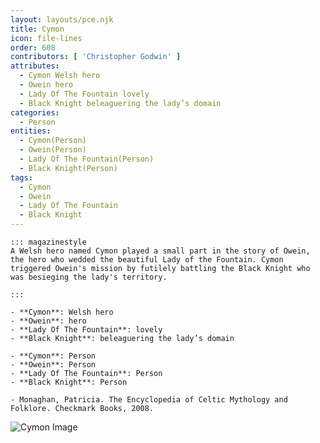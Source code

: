 ```yaml
---
layout: layouts/pce.njk
title: Cymon
icon: file-lines
order: 608
contributors: [ 'Christopher Godwin' ]
attributes:
  - Cymon Welsh hero
  - Owein hero
  - Lady Of The Fountain lovely
  - Black Knight beleaguering the lady’s domain
categories:
  - Person
entities:
  - Cymon(Person)
  - Owein(Person)
  - Lady Of The Fountain(Person)
  - Black Knight(Person)
tags:
  - Cymon
  - Owein
  - Lady Of The Fountain
  - Black Knight
---
```

``` tab [group1:Info]
::: magazinestyle
A Welsh hero named Cymon played a small part in the story of Owein, the hero who wedded the beautiful Lady of the Fountain. Cymon triggered Owein's mission by futilely battling the Black Knight who was besieging the lady's territory.

:::
```
``` tab [group1:Attributes]
- **Cymon**: Welsh hero
- **Owein**: hero
- **Lady Of The Fountain**: lovely
- **Black Knight**: beleaguering the lady’s domain
```
``` tab [group1:Entities]
- **Cymon**: Person
- **Owein**: Person
- **Lady Of The Fountain**: Person
- **Black Knight**: Person
```
``` tab [group1:Sources]
- Monaghan, Patricia. The Encyclopedia of Celtic Mythology and Folklore. Checkmark Books, 2008.
```
![Cymon Image]([None])
